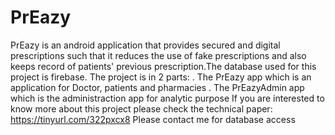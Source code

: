 # PrEazy
PrEazy is an android application that provides secured and digital prescriptions such that it reduces the use of fake prescriptions and also keeps record of patients' previous prescription.The database used for this project is firebase. The project is in 2 parts: 
 . The PrEazy app which is an application for Doctor, patients and pharmacies
 . The PrEazyAdmin app which is the administraction app for analytic purpose
If you are interested to know more about this project please check the technical paper: https://tinyurl.com/322pxcx8
Please contact me for database access
